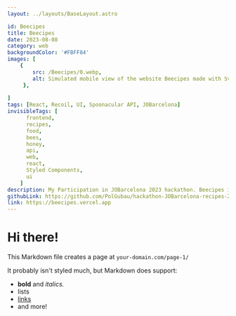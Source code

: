 ```yaml
---
layout: ../layouts/BaseLayout.astro

id: Beecipes
title: Beecipes
date: 2023-08-08
category: web
backgroundColor: '#FBFF84'
images: [
    {
        src: /Beecipes/0.webp,
        alt: Simulated mobile view of the website Beecipes made with SvelteKit,
     },
     
]
tags: [React, Recoil, UI, Spoonacular API, JOBarcelona]
invisibleTags: [
      frontend,
      recipes,
      food,
      bees,
      honey,
      api,
      web,
      react,
      Styled Components,
      ui
    ]
description: My Participation in JOBarcelona 2023 hackathon. Beecipes is a recipe app that uses the Spoonacular API to fetch recipes and display them in a user-friendly way.
githubLink: https://github.com/PolGubau/hackathon-JOBarcelona-recipes-2023,
link: https://beecipes.vercel.app
---
```


# Hi there!

This Markdown file creates a page at `your-domain.com/page-1/`

It probably isn't styled much, but Markdown does support:
- **bold** and _italics._
- lists
- [links](https://astro.build)
- and more!
